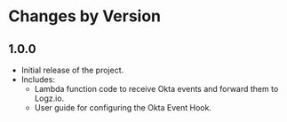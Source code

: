 # Changes by Version

## 1.0.0
- Initial release of the project.
- Includes:
    - Lambda function code to receive Okta events and forward them to Logz.io.
    - User guide for configuring the Okta Event Hook.

<!-- next version -->
